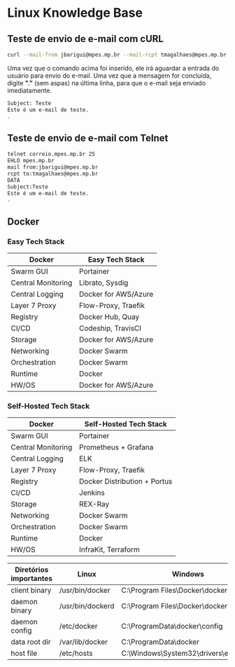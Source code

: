 # Linux Knowledge Base

## Teste de envio de e-mail com cURL

```bash
curl --mail-from jbarigui@mpes.mp.br --mail-rcpt tmagalhaes@mpes.mp.br smtp://correio.mpes.gov.br
```

Uma vez que o comando acima foi inserido, ele irá aguardar a entrada do usuário para envio do e-mail. Uma vez que a mensagem for concluída, digite __"."__ (sem aspas) na última linha, para que o e-mail seja enviado imediatamente.

```bash
Subject: Teste
Este é um e-mail de teste.
.
```

## Teste de envio de e-mail com Telnet

```bash
telnet correio.mpes.mp.br 25
EHLO mpes.mp.br
mail from:jbarigui@mpes.mp.br
rcpt to:tmagalhaes@mpes.mp.br
DATA
Subject:Teste
Este é um e-mail de teste.
.
```

## Docker

### Easy Tech Stack

Docker             | Easy Tech Stack
-------------------|----------------------------
Swarm GUI          | Portainer
Central Monitoring | Librato, Sysdig
Central Logging    | Docker for AWS/Azure
Layer 7 Proxy      | Flow-Proxy, Traefik
Registry           | Docker Hub, Quay
CI/CD              | Codeship, TravisCI
Storage            | Docker for AWS/Azure
Networking         | Docker Swarm
Orchestration      | Docker Swarm
Runtime            | Docker
HW/OS              | Docker for AWS/Azure

### Self-Hosted Tech Stack

Docker             | Self-Hosted Tech Stack
-------------------|----------------------------
Swarm GUI          | Portainer
Central Monitoring | Prometheus + Grafana
Central Logging    | ELK
Layer 7 Proxy      | Flow-Proxy, Traefik
Registry           | Docker Distribution + Portus
CI/CD              | Jenkins
Storage            | REX-Ray
Networking         | Docker Swarm
Orchestration      | Docker Swarm
Runtime            | Docker
HW/OS              | InfraKit, Terraform

Diretórios importantes    |  Linux             | Windows
--------------------------|--------------------|---------------------------------------
client binary             |  /usr/bin/docker   |  C:\Program Files\Docker\docker.exe
daemon binary             |  /usr/bin/dockerd  |  C:\Program Files\Docker\dockerd.exe
daemon config             |  /etc/docker       |  C:\ProgramData\docker\config
data root dir             |  /var/lib/docker   |  C:\ProgramData\docker
host file                 |  /etc/hosts        |  C:\Windows\System32\drivers\etc\hosts
